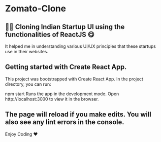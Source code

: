 # Zomato-Clone
## 👨‍🍳 Cloning Indian Startup UI using the functionalities of ReactJS 😋 ##
It helped me in understanding various UI/UX principles that these startups use in their websites.

## Getting started with Create React App. ##
This project was bootstrapped with Create React App.
In the project directory, you can run:

npm start
Runs the app in the development mode.
Open http://localhost:3000 to view it in the browser.

The page will reload if you make edits.
You will also see any lint errors in the console.
-------------------------------------------------------------------------------------------------
Enjoy Coding ❤
